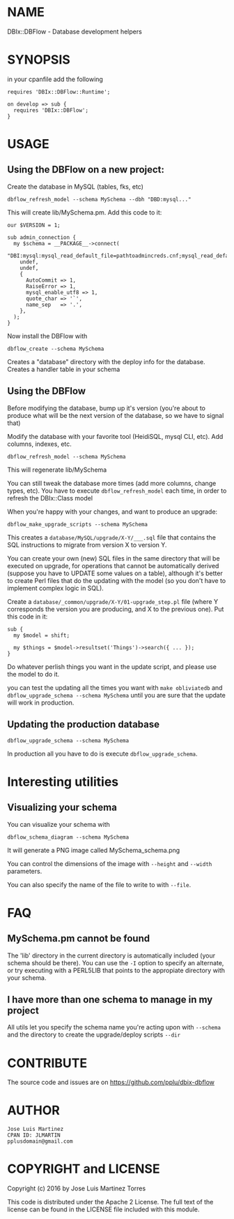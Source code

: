 # NAME

DBIx::DBFlow - Database development helpers

# SYNOPSIS

in your cpanfile add the following

    requires 'DBIx::DBFlow::Runtime';

    on develop => sub {
      requires 'DBIx::DBFlow';
    }

# USAGE

## Using the DBFlow on a new project:

Create the database in MySQL (tables, fks, etc)

    dbflow_refresh_model --schema MySchema --dbh "DBD:mysql..."

This will create lib/MySchema.pm. Add this code to it:

    our $VERSION = 1;
    
    sub admin_connection {
      my $schema = __PACKAGE__->connect(
        "DBI:mysql:mysql_read_default_file=pathtoadmincreds.cnf;mysql_read_default_group=schema_group",
        undef,
        undef,
        {
          AutoCommit => 1,
          RaiseError => 1,
          mysql_enable_utf8 => 1,
          quote_char => '`',
          name_sep   => '.',
        },
      );
    }

Now install the DBFlow with

    dbflow_create --schema MySchema

Creates a "database" directory with the deploy info for the database. Creates a handler table in your schema

## Using the DBFlow

Before modifying the database, bump up it's version (you're about to produce what will be the next version 
of the database, so we have to signal that)

Modify the database with your favorite tool (HeidiSQL, mysql CLI, etc). Add columns, indexes, etc.

    dbflow_refresh_model --schema MySchema

This will regenerate lib/MySchema

You can still tweak the database more times (add more columns, change types, etc). You have to execute 
`dbflow_refresh_model` each time, in order to refresh the DBIx::Class model

When you're happy with your changes, and want to produce an upgrade:

    dbflow_make_upgrade_scripts --schema MySchema

This creates a `database/MySQL/upgrade/X-Y/___.sql` file that contains the SQL instructions to migrate
from version X to version Y.

You can create your own (new) SQL files in the same directory that will be executed on upgrade, for operations 
that cannot be automatically derived (suppose you have to UPDATE some values on a table), although it's better
to create Perl files that do the updating with the model (so you don't have to implement complex logic in SQL).

Create a `database/_common/upgrade/X-Y/01-upgrade_step.pl` file (where Y corresponds the version you are producing,
and X to the previous one). Put this code in it:

    sub {
      my $model = shift;
    
      my $things = $model->resultset('Things')->search({ ... });
    }

Do whatever perlish things you want in the update script, and please use the model to do it.

you can test the updating all the times you want with `make obliviatedb` and `dbflow_upgrade_schema --schema MySchema`
until you are sure that the update will work in production.

## Updating the production database

    dbflow_upgrade_schema --schema MySchema

In production all you have to do is execute `dbflow_upgrade_schema`.

# Interesting utilities

## Visualizing your schema

You can visualize your schema with

    dbflow_schema_diagram --schema MySchema

It will generate a PNG image called MySchema\_schema.png

You can control the dimensions of the image with `--height` and `--width` parameters.

You can also specify the name of the file to write to with `--file`.

# FAQ

## MySchema.pm cannot be found

The 'lib' directory in the current directory is automatically included (your schema should be there).
You can use the `-I` option to specify an alternate, or try executing with a PERL5LIB that points to the 
appropiate directory with your schema.

## I have more than one schema to manage in my project

All utils let you specify the schema name you're acting upon with `--schema` and the directory
to create the upgrade/deploy scripts `--dir`

# CONTRIBUTE

The source code and issues are on https://github.com/pplu/dbix-dbflow

# AUTHOR
    Jose Luis Martinez
    CPAN ID: JLMARTIN
    pplusdomain@gmail.com

# COPYRIGHT and LICENSE

Copyright (c) 2016 by Jose Luis Martinez Torres

This code is distributed under the Apache 2 License. The full text of the 
license can be found in the LICENSE file included with this module.
